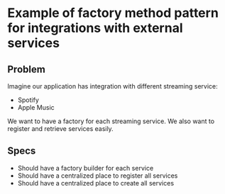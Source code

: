 # Example of factory method pattern for integrations with external services

## Problem
Imagine our application has integration with different streaming service:
* Spotify
* Apple Music

We want to have a factory for each streaming service.
We also want to register and retrieve services easily.

## Specs
* Should have a factory builder for each service
* Should have a centralized place to register all services
* Should have a centralized place to create all services